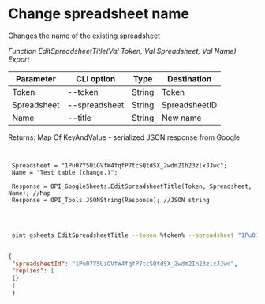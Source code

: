 ﻿---
sidebar_position: 3
---

# Change spreadsheet name
 Changes the name of the existing spreadsheet


*Function EditSpreadsheetTitle(Val Token, Val Spreadsheet, Val Name) Export*

 | Parameter | CLI option | Type | Destination |
 |-|-|-|-|
 | Token | --token | String | Token |
 | Spreadsheet | --spreadsheet | String | SpreadsheetID |
 | Name | --title | String | New name |

 
 Returns: Map Of KeyAndValue - serialized JSON response from Google

```bsl title="Code example"
	
 
 Spreadsheet = "1Pu07Y5UiGVfW4fqfP7tcSQtdSX_2wdm2Ih23zlxJJwc";
 Name = "Test table (change.)";
 
 Response = OPI_GoogleSheets.EditSpreadsheetTitle(Token, Spreadsheet, Name); //Map
 Response = OPI_Tools.JSONString(Response); //JSON string
 
	
```

```sh title="CLI command example"
 
 oint gsheets EditSpreadsheetTitle --token %token% --spreadsheet "1Pu07Y5UiGVfW4fqfP7tcSQtdSX_2wdm2Ih23zlxJJwc" --title "Test table (change.)"

```


```json title="Result"

{
 "spreadsheetId": "1Pu07Y5UiGVfW4fqfP7tcSQtdSX_2wdm2Ih23zlxJJwc",
 "replies": [
 {}
 ]
 }

```
